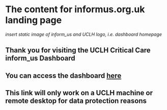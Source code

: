 # The content for informus.org.uk landing page
*insert static image of inform_us and UCLH logo, i.e. dashboard homepage*

## Thank you for visiting the UCLH Critical Care inform_us Dashboard
## You can access the dashboard [here](https://inform-us.github.io/INFORMus/)
## This link will only work on a UCLH machine or remote desktop for data protection reasons 
